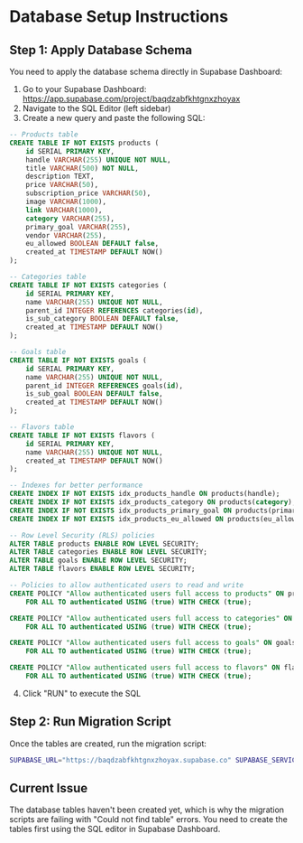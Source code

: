 # Database Setup Instructions

## Step 1: Apply Database Schema

You need to apply the database schema directly in Supabase Dashboard:

1. Go to your Supabase Dashboard: https://app.supabase.com/project/baqdzabfkhtgnxzhoyax
2. Navigate to the SQL Editor (left sidebar)
3. Create a new query and paste the following SQL:

```sql
-- Products table
CREATE TABLE IF NOT EXISTS products (
    id SERIAL PRIMARY KEY,
    handle VARCHAR(255) UNIQUE NOT NULL,
    title VARCHAR(500) NOT NULL,
    description TEXT,
    price VARCHAR(50),
    subscription_price VARCHAR(50),
    image VARCHAR(1000),
    link VARCHAR(1000),
    category VARCHAR(255),
    primary_goal VARCHAR(255),
    vendor VARCHAR(255),
    eu_allowed BOOLEAN DEFAULT false,
    created_at TIMESTAMP DEFAULT NOW()
);

-- Categories table
CREATE TABLE IF NOT EXISTS categories (
    id SERIAL PRIMARY KEY,
    name VARCHAR(255) UNIQUE NOT NULL,
    parent_id INTEGER REFERENCES categories(id),
    is_sub_category BOOLEAN DEFAULT false,
    created_at TIMESTAMP DEFAULT NOW()
);

-- Goals table
CREATE TABLE IF NOT EXISTS goals (
    id SERIAL PRIMARY KEY,
    name VARCHAR(255) UNIQUE NOT NULL,
    parent_id INTEGER REFERENCES goals(id),
    is_sub_goal BOOLEAN DEFAULT false,
    created_at TIMESTAMP DEFAULT NOW()
);

-- Flavors table
CREATE TABLE IF NOT EXISTS flavors (
    id SERIAL PRIMARY KEY,
    name VARCHAR(255) UNIQUE NOT NULL,
    created_at TIMESTAMP DEFAULT NOW()
);

-- Indexes for better performance
CREATE INDEX IF NOT EXISTS idx_products_handle ON products(handle);
CREATE INDEX IF NOT EXISTS idx_products_category ON products(category);
CREATE INDEX IF NOT EXISTS idx_products_primary_goal ON products(primary_goal);
CREATE INDEX IF NOT EXISTS idx_products_eu_allowed ON products(eu_allowed);

-- Row Level Security (RLS) policies
ALTER TABLE products ENABLE ROW LEVEL SECURITY;
ALTER TABLE categories ENABLE ROW LEVEL SECURITY;
ALTER TABLE goals ENABLE ROW LEVEL SECURITY;
ALTER TABLE flavors ENABLE ROW LEVEL SECURITY;

-- Policies to allow authenticated users to read and write
CREATE POLICY "Allow authenticated users full access to products" ON products
    FOR ALL TO authenticated USING (true) WITH CHECK (true);

CREATE POLICY "Allow authenticated users full access to categories" ON categories
    FOR ALL TO authenticated USING (true) WITH CHECK (true);

CREATE POLICY "Allow authenticated users full access to goals" ON goals
    FOR ALL TO authenticated USING (true) WITH CHECK (true);

CREATE POLICY "Allow authenticated users full access to flavors" ON flavors
    FOR ALL TO authenticated USING (true) WITH CHECK (true);
```

4. Click "RUN" to execute the SQL

## Step 2: Run Migration Script

Once the tables are created, run the migration script:

```bash
SUPABASE_URL="https://baqdzabfkhtgnxzhoyax.supabase.co" SUPABASE_SERVICE_ROLE_KEY="eyJhbGciOiJIUzI1NiIsInR5cCI6IkpXVCJ9.eyJpc3MiOiJzdXBhYmFzZSIsInJlZiI6ImJhcWR6YWJma2h0Z254emhveWF4Iiwicm9sZSI6InNlcnZpY2Vfcm9sZSIsImlhdCI6MTc1NzkxNjk4OSwiZXhwIjoyMDczNDkyOTg5fQ.SZmjBrkLRJ0jjNEiRUgXl2mLuTOqzU78t9abfojWixU" node migrate-products-only.js
```

## Current Issue

The database tables haven't been created yet, which is why the migration scripts are failing with "Could not find table" errors. You need to create the tables first using the SQL editor in Supabase Dashboard.